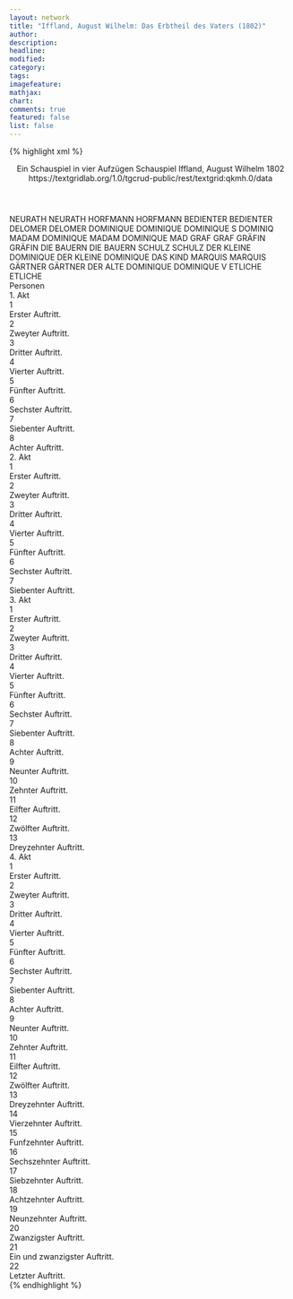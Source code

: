 ```yaml
---
layout: network
title: "Iffland, August Wilhelm: Das Erbtheil des Vaters (1802)"
author:
description:
headline:
modified:
category:
tags:
imagefeature: 
mathjax: 
chart: 
comments: true
featured: false
list: false
---
```

{% highlight xml %}
<?xml-model href="https://raw.githubusercontent.com/DLiNa/project/master/rules/lina.rnc"?><?xml-model href="https://raw.githubusercontent.com/DLiNa/project/master/rules/lina.sch"?>
<play xmlns="http://lina.digital">
  <header>
    <title>Das Erbtheil des Vaters</title>
    <subtitle>Ein Schauspiel in vier Aufzügen</subtitle>
    <genretitle>Schauspiel</genretitle>
    <author>Iffland, August Wilhelm</author>
    <date type="print">1802</date>
    <date type="premiere"/>
    <date type="written"/>
    <source>https://textgridlab.org/1.0/tgcrud-public/rest/textgrid:qkmh.0/data</source>
  </header>
  <personae>
    <character>
      <name>NEURATH</name>
      <alias xml:id="neurath">
        <name>NEURATH</name>
      </alias>
    </character>
    <character>
      <name>HORFMANN</name>
      <alias xml:id="horfmann">
        <name>HORFMANN</name>
      </alias>
    </character>
    <character>
      <name>BEDIENTER</name>
      <alias xml:id="bedienter">
        <name>BEDIENTER</name>
      </alias>
    </character>
    <character>
      <name>DELOMER</name>
      <alias xml:id="delomer">
        <name>DELOMER</name>
      </alias>
    </character>
    <character>
      <name>DOMINIQUE</name>
      <alias xml:id="dominique">
        <name>DOMINIQUE</name>
      </alias>
      <alias xml:id="dominique_s">
        <name>DOMINIQUE S</name>
      </alias>
      <alias xml:id="dominiq">
        <name>DOMINIQ</name>
      </alias>
    </character>
    <character>
      <name>MADAM DOMINIQUE</name>
      <alias xml:id="madam_dominique">
        <name>MADAM DOMINIQUE</name>
      </alias>
      <alias xml:id="mad">
        <name>MAD</name>
      </alias>
    </character>
    <character>
      <name>GRAF</name>
      <alias xml:id="graf">
        <name>GRAF</name>
      </alias>
    </character>
    <character>
      <name>GRÄFIN</name>
      <alias xml:id="gräfin">
        <name>GRÄFIN</name>
      </alias>
    </character>
    <character>
      <name>DIE BAUERN</name>
      <alias xml:id="die_bauern">
        <name>DIE BAUERN</name>
      </alias>
    </character>
    <character>
      <name>SCHULZ</name>
      <alias xml:id="schulz">
        <name>SCHULZ</name>
      </alias>
    </character>
    <character>
      <name>DER KLEINE DOMINIQUE</name>
      <alias xml:id="der_kleine_dominique">
        <name>DER KLEINE DOMINIQUE</name>
      </alias>
      <alias xml:id="das_kind">
        <name>DAS KIND</name>
      </alias>
    </character>
    <character>
      <name>MARQUIS</name>
      <alias xml:id="marquis">
        <name>MARQUIS</name>
      </alias>
    </character>
    <character>
      <name>GÄRTNER</name>
      <alias xml:id="gärtner">
        <name>GÄRTNER</name>
      </alias>
    </character>
    <character>
      <name>DER ALTE DOMINIQUE</name>
      <alias xml:id="dominique_v">
        <name>DOMINIQUE V</name>
      </alias>
    </character>
    <character>
      <name>ETLICHE</name>
      <alias xml:id="etliche">
        <name>ETLICHE</name>
      </alias>
    </character>
  </personae>
  <text>
    <div>
      <head>Personen</head>
    </div>
    <div>
      <head>1. Akt</head>
      <div>
        <head>1</head>
        <div>
          <head>Erster Auftritt.</head>
          <sp who="#neurath">
            <amount n="23" unit="speech_acts"/>
            <amount n="453" unit="words"/>
            <amount n="6" unit="lines"/>
            <amount n="2449" unit="chars"/>
          </sp>
          <sp who="#horfmann">
            <amount n="22" unit="speech_acts"/>
            <amount n="351" unit="words"/>
            <amount n="15" unit="lines"/>
            <amount n="1966" unit="chars"/>
          </sp>
        </div>
      </div>
      <div>
        <head>2</head>
        <div>
          <head>Zweyter Auftritt.</head>
          <sp who="#bedienter">
            <amount n="18" unit="speech_acts"/>
            <amount n="138" unit="words"/>
            <amount n="17" unit="lines"/>
            <amount n="763" unit="chars"/>
          </sp>
          <sp who="#neurath">
            <amount n="1" unit="speech_acts"/>
            <amount n="11" unit="words"/>
            <amount n="1" unit="lines"/>
            <amount n="57" unit="chars"/>
          </sp>
          <sp who="#horfmann">
            <amount n="18" unit="speech_acts"/>
            <amount n="313" unit="words"/>
            <amount n="13" unit="lines"/>
            <amount n="1691" unit="chars"/>
          </sp>
        </div>
      </div>
      <div>
        <head>3</head>
        <div>
          <head>Dritter Auftritt.</head>
          <sp who="#delomer">
            <amount n="17" unit="speech_acts"/>
            <amount n="237" unit="words"/>
            <amount n="14" unit="lines"/>
            <amount n="1227" unit="chars"/>
          </sp>
          <sp who="#horfmann">
            <amount n="16" unit="speech_acts"/>
            <amount n="177" unit="words"/>
            <amount n="13" unit="lines"/>
            <amount n="978" unit="chars"/>
          </sp>
        </div>
      </div>
      <div>
        <head>4</head>
        <div>
          <head>Vierter Auftritt.</head>
          <sp who="#dominique">
            <amount n="26" unit="speech_acts"/>
            <amount n="504" unit="words"/>
            <amount n="17" unit="lines"/>
            <amount n="2651" unit="chars"/>
          </sp>
          <sp who="#delomer">
            <amount n="26" unit="speech_acts"/>
            <amount n="453" unit="words"/>
            <amount n="18" unit="lines"/>
            <amount n="2472" unit="chars"/>
          </sp>
        </div>
      </div>
      <div>
        <head>5</head>
        <div>
          <head>Fünfter Auftritt.</head>
          <sp who="#madam_dominique">
            <amount n="2" unit="speech_acts"/>
            <amount n="41" unit="words"/>
            <amount n="228" unit="chars"/>
          </sp>
          <sp who="#dominique">
            <amount n="7" unit="speech_acts"/>
            <amount n="106" unit="words"/>
            <amount n="4" unit="lines"/>
            <amount n="553" unit="chars"/>
          </sp>
          <sp who="#delomer">
            <amount n="7" unit="speech_acts"/>
            <amount n="139" unit="words"/>
            <amount n="5" unit="lines"/>
            <amount n="726" unit="chars"/>
          </sp>
        </div>
      </div>
      <div>
        <head>6</head>
        <div>
          <head>Sechster Auftritt.</head>
          <sp who="#madam_dominique">
            <amount n="21" unit="speech_acts"/>
            <amount n="287" unit="words"/>
            <amount n="15" unit="lines"/>
            <amount n="1567" unit="chars"/>
          </sp>
          <sp who="#dominique">
            <amount n="22" unit="speech_acts"/>
            <amount n="309" unit="words"/>
            <amount n="17" unit="lines"/>
            <amount n="1705" unit="chars"/>
          </sp>
          <sp who="#horfmann">
            <amount n="1" unit="speech_acts"/>
          </sp>
        </div>
      </div>
      <div>
        <head>7</head>
        <div>
          <head>Siebenter Auftritt.</head>
          <sp who="#dominique">
            <amount n="11" unit="speech_acts"/>
            <amount n="121" unit="words"/>
            <amount n="8" unit="lines"/>
            <amount n="648" unit="chars"/>
          </sp>
          <sp who="#graf">
            <amount n="10" unit="speech_acts"/>
            <amount n="86" unit="words"/>
            <amount n="9" unit="lines"/>
            <amount n="467" unit="chars"/>
          </sp>
          <sp who="#gräfin">
            <amount n="21" unit="speech_acts"/>
            <amount n="416" unit="words"/>
            <amount n="13" unit="lines"/>
            <amount n="2367" unit="chars"/>
          </sp>
          <sp who="#madam_dominique">
            <amount n="4" unit="speech_acts"/>
            <amount n="54" unit="words"/>
            <amount n="2" unit="lines"/>
            <amount n="300" unit="chars"/>
          </sp>
          <sp who="#mad">
            <amount n="1" unit="speech_acts"/>
            <amount n="4" unit="words"/>
            <amount n="1" unit="lines"/>
            <amount n="33" unit="chars"/>
          </sp>
        </div>
      </div>
      <div>
        <head>8</head>
        <div>
          <head>Achter Auftritt.</head>
          <sp who="#delomer">
            <amount n="13" unit="speech_acts"/>
            <amount n="140" unit="words"/>
            <amount n="9" unit="lines"/>
            <amount n="782" unit="chars"/>
          </sp>
          <sp who="#graf">
            <amount n="11" unit="speech_acts"/>
            <amount n="133" unit="words"/>
            <amount n="10" unit="lines"/>
            <amount n="688" unit="chars"/>
          </sp>
          <sp who="#gräfin">
            <amount n="12" unit="speech_acts"/>
            <amount n="143" unit="words"/>
            <amount n="10" unit="lines"/>
            <amount n="781" unit="chars"/>
          </sp>
          <sp who="#dominique">
            <amount n="8" unit="speech_acts"/>
            <amount n="111" unit="words"/>
            <amount n="5" unit="lines"/>
            <amount n="568" unit="chars"/>
          </sp>
          <sp who="#neurath">
            <amount n="3" unit="speech_acts"/>
            <amount n="118" unit="words"/>
            <amount n="2" unit="lines"/>
            <amount n="732" unit="chars"/>
          </sp>
          <sp who="#horfmann">
            <amount n="6" unit="speech_acts"/>
            <amount n="66" unit="words"/>
            <amount n="5" unit="lines"/>
            <amount n="352" unit="chars"/>
          </sp>
          <sp who="#die_bauern">
            <amount n="2" unit="speech_acts"/>
            <amount n="1" unit="words"/>
            <amount n="1" unit="lines"/>
            <amount n="6" unit="chars"/>
          </sp>
          <sp who="#madam_dominique">
            <amount n="4" unit="speech_acts"/>
            <amount n="22" unit="words"/>
            <amount n="105" unit="chars"/>
          </sp>
          <sp who="#schulz">
            <amount n="3" unit="speech_acts"/>
            <amount n="44" unit="words"/>
            <amount n="1" unit="lines"/>
            <amount n="221" unit="chars"/>
          </sp>
          <sp who="#delomer #graf #gräfin #dominique #neurath #horfmann #die_bauern #madam_dominique #schulz #der_kleine_dominique">
            <amount n="1" unit="speech_acts"/>
            <amount n="1" unit="words"/>
            <amount n="1" unit="lines"/>
            <amount n="6" unit="chars"/>
          </sp>
          <sp who="#der_kleine_dominique">
            <amount n="1" unit="speech_acts"/>
            <amount n="12" unit="words"/>
            <amount n="1" unit="lines"/>
            <amount n="81" unit="chars"/>
          </sp>
        </div>
      </div>
    </div>
    <div>
      <head>2. Akt</head>
      <div>
        <head>1</head>
        <div>
          <head>Erster Auftritt.</head>
          <sp who="#bedienter">
            <amount n="24" unit="speech_acts"/>
            <amount n="221" unit="words"/>
            <amount n="23" unit="lines"/>
            <amount n="1158" unit="chars"/>
          </sp>
          <sp who="#neurath">
            <amount n="23" unit="speech_acts"/>
            <amount n="314" unit="words"/>
            <amount n="16" unit="lines"/>
            <amount n="1663" unit="chars"/>
          </sp>
        </div>
      </div>
      <div>
        <head>2</head>
        <div>
          <head>Zweyter Auftritt.</head>
          <sp who="#schulz">
            <amount n="13" unit="speech_acts"/>
            <amount n="301" unit="words"/>
            <amount n="7" unit="lines"/>
            <amount n="1574" unit="chars"/>
          </sp>
          <sp who="#dominique">
            <amount n="13" unit="speech_acts"/>
            <amount n="134" unit="words"/>
            <amount n="12" unit="lines"/>
            <amount n="625" unit="chars"/>
          </sp>
        </div>
      </div>
      <div>
        <head>3</head>
        <div>
          <head>Dritter Auftritt.</head>
          <sp who="#dominique">
            <amount n="25" unit="speech_acts"/>
            <amount n="646" unit="words"/>
            <amount n="9" unit="lines"/>
            <amount n="3313" unit="chars"/>
          </sp>
          <sp who="#marquis">
            <amount n="24" unit="speech_acts"/>
            <amount n="472" unit="words"/>
            <amount n="18" unit="lines"/>
            <amount n="2648" unit="chars"/>
          </sp>
        </div>
      </div>
      <div>
        <head>4</head>
        <div>
          <head>Vierter Auftritt.</head>
          <sp who="#horfmann">
            <amount n="11" unit="speech_acts"/>
            <amount n="283" unit="words"/>
            <amount n="4" unit="lines"/>
            <amount n="1501" unit="chars"/>
          </sp>
          <sp who="#marquis">
            <amount n="14" unit="speech_acts"/>
            <amount n="132" unit="words"/>
            <amount n="8" unit="lines"/>
            <amount n="696" unit="chars"/>
          </sp>
          <sp who="#dominique">
            <amount n="21" unit="speech_acts"/>
            <amount n="508" unit="words"/>
            <amount n="11" unit="lines"/>
            <amount n="2664" unit="chars"/>
          </sp>
        </div>
      </div>
      <div>
        <head>5</head>
        <div>
          <head>Fünfter Auftritt.</head>
          <sp who="#gärtner">
            <amount n="1" unit="speech_acts"/>
            <amount n="18" unit="words"/>
            <amount n="1" unit="lines"/>
            <amount n="89" unit="chars"/>
          </sp>
          <sp who="#dominique">
            <amount n="13" unit="speech_acts"/>
            <amount n="237" unit="words"/>
            <amount n="8" unit="lines"/>
            <amount n="1184" unit="chars"/>
          </sp>
          <sp who="#marquis">
            <amount n="13" unit="speech_acts"/>
            <amount n="69" unit="words"/>
            <amount n="11" unit="lines"/>
            <amount n="381" unit="chars"/>
          </sp>
        </div>
      </div>
      <div>
        <head>6</head>
        <div>
          <head>Sechster Auftritt.</head>
          <sp who="#dominique">
            <amount n="11" unit="speech_acts"/>
            <amount n="108" unit="words"/>
            <amount n="10" unit="lines"/>
            <amount n="580" unit="chars"/>
          </sp>
          <sp who="#madam_dominique">
            <amount n="10" unit="speech_acts"/>
            <amount n="127" unit="words"/>
            <amount n="8" unit="lines"/>
            <amount n="690" unit="chars"/>
          </sp>
        </div>
      </div>
      <div>
        <head>7</head>
        <div>
          <head>Siebenter Auftritt.</head>
          <sp who="#das_kind">
            <amount n="10" unit="speech_acts"/>
            <amount n="110" unit="words"/>
            <amount n="4" unit="lines"/>
            <amount n="555" unit="chars"/>
          </sp>
          <sp who="#madam_dominique">
            <amount n="6" unit="speech_acts"/>
            <amount n="44" unit="words"/>
            <amount n="1" unit="lines"/>
            <amount n="214" unit="chars"/>
          </sp>
          <sp who="#graf">
            <amount n="3" unit="speech_acts"/>
            <amount n="12" unit="words"/>
            <amount n="2" unit="lines"/>
            <amount n="63" unit="chars"/>
          </sp>
          <sp who="#delomer">
            <amount n="11" unit="speech_acts"/>
            <amount n="83" unit="words"/>
            <amount n="8" unit="lines"/>
            <amount n="433" unit="chars"/>
          </sp>
          <sp who="#dominique_s">
            <amount n="11" unit="speech_acts"/>
            <amount n="199" unit="words"/>
            <amount n="7" unit="lines"/>
            <amount n="1061" unit="chars"/>
          </sp>
          <sp who="#gräfin">
            <amount n="5" unit="speech_acts"/>
            <amount n="78" unit="words"/>
            <amount n="4" unit="lines"/>
            <amount n="425" unit="chars"/>
          </sp>
          <sp who="#dominique">
            <amount n="5" unit="speech_acts"/>
            <amount n="34" unit="words"/>
            <amount n="3" unit="lines"/>
            <amount n="182" unit="chars"/>
          </sp>
          <sp who="#dominique_v">
            <amount n="5" unit="speech_acts"/>
            <amount n="47" unit="words"/>
            <amount n="4" unit="lines"/>
            <amount n="262" unit="chars"/>
          </sp>
          <sp who="#graf #gräfin">
            <amount n="1" unit="speech_acts"/>
          </sp>
          <sp who="#etliche">
            <amount n="1" unit="speech_acts"/>
            <amount n="7" unit="words"/>
            <amount n="1" unit="lines"/>
            <amount n="33" unit="chars"/>
          </sp>
        </div>
      </div>
    </div>
    <div>
      <head>3. Akt</head>
      <div>
        <head>1</head>
        <div>
          <head>Erster Auftritt.</head>
          <sp who="#dominique_s">
            <amount n="14" unit="speech_acts"/>
            <amount n="155" unit="words"/>
            <amount n="13" unit="lines"/>
            <amount n="887" unit="chars"/>
          </sp>
          <sp who="#dominique_v">
            <amount n="19" unit="speech_acts"/>
            <amount n="601" unit="words"/>
            <amount n="11" unit="lines"/>
            <amount n="3211" unit="chars"/>
          </sp>
          <sp who="#madam_dominique">
            <amount n="9" unit="speech_acts"/>
            <amount n="135" unit="words"/>
            <amount n="5" unit="lines"/>
            <amount n="740" unit="chars"/>
          </sp>
          <sp who="#das_kind">
            <amount n="4" unit="speech_acts"/>
            <amount n="37" unit="words"/>
            <amount n="4" unit="lines"/>
            <amount n="194" unit="chars"/>
          </sp>
        </div>
      </div>
      <div>
        <head>2</head>
        <div>
          <head>Zweyter Auftritt.</head>
          <sp who="#delomer">
            <amount n="7" unit="speech_acts"/>
            <amount n="80" unit="words"/>
            <amount n="5" unit="lines"/>
            <amount n="472" unit="chars"/>
          </sp>
          <sp who="#dominique_v">
            <amount n="6" unit="speech_acts"/>
            <amount n="69" unit="words"/>
            <amount n="4" unit="lines"/>
            <amount n="411" unit="chars"/>
          </sp>
          <sp who="#dominique_s">
            <amount n="5" unit="speech_acts"/>
            <amount n="171" unit="words"/>
            <amount n="2" unit="lines"/>
            <amount n="882" unit="chars"/>
          </sp>
          <sp who="#mad">
            <amount n="1" unit="speech_acts"/>
            <amount n="5" unit="words"/>
            <amount n="1" unit="lines"/>
            <amount n="31" unit="chars"/>
          </sp>
        </div>
      </div>
      <div>
        <head>3</head>
        <div>
          <head>Dritter Auftritt.</head>
          <sp who="#dominique_v">
            <amount n="58" unit="speech_acts"/>
            <amount n="756" unit="words"/>
            <amount n="45" unit="lines"/>
            <amount n="4013" unit="chars"/>
          </sp>
          <sp who="#delomer">
            <amount n="57" unit="speech_acts"/>
            <amount n="755" unit="words"/>
            <amount n="46" unit="lines"/>
            <amount n="4138" unit="chars"/>
          </sp>
        </div>
      </div>
      <div>
        <head>4</head>
        <div>
          <head>Vierter Auftritt.</head>
          <sp who="#delomer">
            <amount n="9" unit="speech_acts"/>
            <amount n="26" unit="words"/>
            <amount n="9" unit="lines"/>
            <amount n="150" unit="chars"/>
          </sp>
          <sp who="#horfmann">
            <amount n="12" unit="speech_acts"/>
            <amount n="160" unit="words"/>
            <amount n="8" unit="lines"/>
            <amount n="877" unit="chars"/>
          </sp>
          <sp who="#dominique_v">
            <amount n="9" unit="speech_acts"/>
            <amount n="106" unit="words"/>
            <amount n="6" unit="lines"/>
            <amount n="553" unit="chars"/>
          </sp>
        </div>
      </div>
      <div>
        <head>5</head>
        <div>
          <head>Fünfter Auftritt.</head>
          <sp who="#dominique_v">
            <amount n="3" unit="speech_acts"/>
            <amount n="71" unit="words"/>
            <amount n="1" unit="lines"/>
            <amount n="396" unit="chars"/>
          </sp>
          <sp who="#delomer">
            <amount n="1" unit="speech_acts"/>
            <amount n="28" unit="words"/>
            <amount n="146" unit="chars"/>
          </sp>
          <sp who="#dominique_s">
            <amount n="1" unit="speech_acts"/>
            <amount n="3" unit="words"/>
            <amount n="1" unit="lines"/>
            <amount n="19" unit="chars"/>
          </sp>
          <sp who="#madam_dominique">
            <amount n="1" unit="speech_acts"/>
            <amount n="5" unit="words"/>
            <amount n="1" unit="lines"/>
            <amount n="26" unit="chars"/>
          </sp>
        </div>
      </div>
      <div>
        <head>6</head>
        <div>
          <head>Sechster Auftritt.</head>
          <sp who="#marquis">
            <amount n="12" unit="speech_acts"/>
            <amount n="77" unit="words"/>
            <amount n="10" unit="lines"/>
            <amount n="432" unit="chars"/>
          </sp>
          <sp who="#delomer">
            <amount n="8" unit="speech_acts"/>
            <amount n="66" unit="words"/>
            <amount n="4" unit="lines"/>
            <amount n="353" unit="chars"/>
          </sp>
          <sp who="#mad">
            <amount n="1" unit="speech_acts"/>
            <amount n="7" unit="words"/>
            <amount n="1" unit="lines"/>
            <amount n="50" unit="chars"/>
          </sp>
          <sp who="#dominique_v">
            <amount n="11" unit="speech_acts"/>
            <amount n="201" unit="words"/>
            <amount n="7" unit="lines"/>
            <amount n="1100" unit="chars"/>
          </sp>
          <sp who="#madam_dominique">
            <amount n="3" unit="speech_acts"/>
            <amount n="18" unit="words"/>
            <amount n="2" unit="lines"/>
            <amount n="84" unit="chars"/>
          </sp>
          <sp who="#dominique_s">
            <amount n="6" unit="speech_acts"/>
            <amount n="85" unit="words"/>
            <amount n="4" unit="lines"/>
            <amount n="490" unit="chars"/>
          </sp>
        </div>
      </div>
      <div>
        <head>7</head>
        <div>
          <head>Siebenter Auftritt.</head>
          <sp who="#graf">
            <amount n="8" unit="speech_acts"/>
            <amount n="91" unit="words"/>
            <amount n="7" unit="lines"/>
            <amount n="497" unit="chars"/>
          </sp>
          <sp who="#dominique_v">
            <amount n="7" unit="speech_acts"/>
            <amount n="83" unit="words"/>
            <amount n="7" unit="lines"/>
            <amount n="358" unit="chars"/>
          </sp>
          <sp who="#dominique">
            <amount n="1" unit="speech_acts"/>
            <amount n="7" unit="words"/>
            <amount n="1" unit="lines"/>
            <amount n="35" unit="chars"/>
          </sp>
        </div>
      </div>
      <div>
        <head>8</head>
        <div>
          <head>Achter Auftritt.</head>
          <sp who="#dominique_s">
            <amount n="1" unit="speech_acts"/>
            <amount n="19" unit="words"/>
            <amount n="104" unit="chars"/>
          </sp>
          <sp who="#graf">
            <amount n="13" unit="speech_acts"/>
            <amount n="110" unit="words"/>
            <amount n="12" unit="lines"/>
            <amount n="630" unit="chars"/>
          </sp>
          <sp who="#dominique_v">
            <amount n="13" unit="speech_acts"/>
            <amount n="79" unit="words"/>
            <amount n="13" unit="lines"/>
            <amount n="411" unit="chars"/>
          </sp>
        </div>
      </div>
      <div>
        <head>9</head>
        <div>
          <head>Neunter Auftritt.</head>
          <sp who="#gräfin">
            <amount n="11" unit="speech_acts"/>
            <amount n="92" unit="words"/>
            <amount n="9" unit="lines"/>
            <amount n="508" unit="chars"/>
          </sp>
          <sp who="#graf">
            <amount n="10" unit="speech_acts"/>
            <amount n="53" unit="words"/>
            <amount n="10" unit="lines"/>
            <amount n="303" unit="chars"/>
          </sp>
          <sp who="#dominique_v">
            <amount n="13" unit="speech_acts"/>
            <amount n="197" unit="words"/>
            <amount n="9" unit="lines"/>
            <amount n="1071" unit="chars"/>
          </sp>
        </div>
      </div>
      <div>
        <head>10</head>
        <div>
          <head>Zehnter Auftritt.</head>
          <sp who="#gräfin">
            <amount n="29" unit="speech_acts"/>
            <amount n="312" unit="words"/>
            <amount n="24" unit="lines"/>
            <amount n="1791" unit="chars"/>
          </sp>
          <sp who="#graf">
            <amount n="29" unit="speech_acts"/>
            <amount n="315" unit="words"/>
            <amount n="26" unit="lines"/>
            <amount n="1722" unit="chars"/>
          </sp>
        </div>
      </div>
      <div>
        <head>11</head>
        <div>
          <head>Eilfter Auftritt.</head>
          <sp who="#madam_dominique">
            <amount n="3" unit="speech_acts"/>
            <amount n="121" unit="words"/>
            <amount n="655" unit="chars"/>
          </sp>
          <sp who="#dominique">
            <amount n="3" unit="speech_acts"/>
            <amount n="94" unit="words"/>
            <amount n="2" unit="lines"/>
            <amount n="506" unit="chars"/>
          </sp>
        </div>
      </div>
      <div>
        <head>12</head>
        <div>
          <head>Zwölfter Auftritt.</head>
          <sp who="#dominique_v">
            <amount n="20" unit="speech_acts"/>
            <amount n="165" unit="words"/>
            <amount n="18" unit="lines"/>
            <amount n="910" unit="chars"/>
          </sp>
          <sp who="#dominique_s">
            <amount n="20" unit="speech_acts"/>
            <amount n="267" unit="words"/>
            <amount n="15" unit="lines"/>
            <amount n="1387" unit="chars"/>
          </sp>
        </div>
      </div>
      <div>
        <head>13</head>
        <div>
          <head>Dreyzehnter Auftritt.</head>
          <sp who="#delomer">
            <amount n="40" unit="speech_acts"/>
            <amount n="288" unit="words"/>
            <amount n="37" unit="lines"/>
            <amount n="1516" unit="chars"/>
          </sp>
          <sp who="#dominique">
            <amount n="40" unit="speech_acts"/>
            <amount n="422" unit="words"/>
            <amount n="33" unit="lines"/>
            <amount n="2315" unit="chars"/>
          </sp>
        </div>
      </div>
    </div>
    <div>
      <head>4. Akt</head>
      <div>
        <head>1</head>
        <div>
          <head>Erster Auftritt.</head>
          <sp who="#schulz">
            <amount n="5" unit="speech_acts"/>
            <amount n="79" unit="words"/>
            <amount n="3" unit="lines"/>
            <amount n="422" unit="chars"/>
          </sp>
          <sp who="#neurath">
            <amount n="4" unit="speech_acts"/>
            <amount n="39" unit="words"/>
            <amount n="3" unit="lines"/>
            <amount n="205" unit="chars"/>
          </sp>
        </div>
      </div>
      <div>
        <head>2</head>
        <div>
          <head>Zweyter Auftritt.</head>
          <sp who="#delomer">
            <amount n="14" unit="speech_acts"/>
            <amount n="91" unit="words"/>
            <amount n="12" unit="lines"/>
            <amount n="520" unit="chars"/>
          </sp>
          <sp who="#neurath">
            <amount n="7" unit="speech_acts"/>
            <amount n="105" unit="words"/>
            <amount n="5" unit="lines"/>
            <amount n="644" unit="chars"/>
          </sp>
          <sp who="#schulz">
            <amount n="4" unit="speech_acts"/>
            <amount n="49" unit="words"/>
            <amount n="3" unit="lines"/>
            <amount n="252" unit="chars"/>
          </sp>
          <sp who="#bedienter">
            <amount n="2" unit="speech_acts"/>
          </sp>
        </div>
      </div>
      <div>
        <head>3</head>
        <div>
          <head>Dritter Auftritt.</head>
          <sp who="#neurath">
            <amount n="1" unit="speech_acts"/>
            <amount n="19" unit="words"/>
            <amount n="112" unit="chars"/>
          </sp>
          <sp who="#delomer">
            <amount n="7" unit="speech_acts"/>
            <amount n="45" unit="words"/>
            <amount n="5" unit="lines"/>
            <amount n="241" unit="chars"/>
          </sp>
          <sp who="#horfmann">
            <amount n="7" unit="speech_acts"/>
            <amount n="50" unit="words"/>
            <amount n="6" unit="lines"/>
            <amount n="278" unit="chars"/>
          </sp>
        </div>
      </div>
      <div>
        <head>4</head>
        <div>
          <head>Vierter Auftritt.</head>
          <sp who="#bedienter">
            <amount n="3" unit="speech_acts"/>
            <amount n="18" unit="words"/>
            <amount n="2" unit="lines"/>
            <amount n="97" unit="chars"/>
          </sp>
          <sp who="#delomer">
            <amount n="9" unit="speech_acts"/>
            <amount n="115" unit="words"/>
            <amount n="8" unit="lines"/>
            <amount n="598" unit="chars"/>
          </sp>
          <sp who="#horfmann">
            <amount n="7" unit="speech_acts"/>
            <amount n="115" unit="words"/>
            <amount n="3" unit="lines"/>
            <amount n="634" unit="chars"/>
          </sp>
        </div>
      </div>
      <div>
        <head>5</head>
        <div>
          <head>Fünfter Auftritt.</head>
          <sp who="#graf">
            <amount n="22" unit="speech_acts"/>
            <amount n="355" unit="words"/>
            <amount n="12" unit="lines"/>
            <amount n="2084" unit="chars"/>
          </sp>
          <sp who="#delomer">
            <amount n="21" unit="speech_acts"/>
            <amount n="170" unit="words"/>
            <amount n="20" unit="lines"/>
            <amount n="938" unit="chars"/>
          </sp>
        </div>
      </div>
      <div>
        <head>6</head>
        <div>
          <head>Sechster Auftritt.</head>
          <sp who="#horfmann">
            <amount n="2" unit="speech_acts"/>
            <amount n="23" unit="words"/>
            <amount n="1" unit="lines"/>
            <amount n="121" unit="chars"/>
          </sp>
          <sp who="#delomer">
            <amount n="4" unit="speech_acts"/>
            <amount n="110" unit="words"/>
            <amount n="2" unit="lines"/>
            <amount n="580" unit="chars"/>
          </sp>
          <sp who="#graf">
            <amount n="3" unit="speech_acts"/>
            <amount n="139" unit="words"/>
            <amount n="858" unit="chars"/>
          </sp>
        </div>
      </div>
      <div>
        <head>7</head>
        <div>
          <head>Siebenter Auftritt.</head>
          <sp who="#madam_dominique">
            <amount n="13" unit="speech_acts"/>
            <amount n="126" unit="words"/>
            <amount n="12" unit="lines"/>
            <amount n="699" unit="chars"/>
          </sp>
          <sp who="#delomer">
            <amount n="13" unit="speech_acts"/>
            <amount n="139" unit="words"/>
            <amount n="11" unit="lines"/>
            <amount n="738" unit="chars"/>
          </sp>
          <sp who="#mad">
            <amount n="1" unit="speech_acts"/>
            <amount n="8" unit="words"/>
            <amount n="1" unit="lines"/>
            <amount n="39" unit="chars"/>
          </sp>
        </div>
      </div>
      <div>
        <head>8</head>
        <div>
          <head>Achter Auftritt.</head>
          <sp who="#delomer">
            <amount n="3" unit="speech_acts"/>
            <amount n="13" unit="words"/>
            <amount n="2" unit="lines"/>
            <amount n="68" unit="chars"/>
          </sp>
          <sp who="#madam_dominique">
            <amount n="4" unit="speech_acts"/>
            <amount n="69" unit="words"/>
            <amount n="3" unit="lines"/>
            <amount n="370" unit="chars"/>
          </sp>
          <sp who="#dominique_s">
            <amount n="3" unit="speech_acts"/>
            <amount n="12" unit="words"/>
            <amount n="3" unit="lines"/>
            <amount n="70" unit="chars"/>
          </sp>
        </div>
      </div>
      <div>
        <head>9</head>
        <div>
          <head>Neunter Auftritt.</head>
          <sp who="#dominique_s">
            <amount n="25" unit="speech_acts"/>
            <amount n="283" unit="words"/>
            <amount n="22" unit="lines"/>
            <amount n="1584" unit="chars"/>
          </sp>
          <sp who="#delomer">
            <amount n="25" unit="speech_acts"/>
            <amount n="360" unit="words"/>
            <amount n="19" unit="lines"/>
            <amount n="1947" unit="chars"/>
          </sp>
          <sp who="#dominiq">
            <amount n="1" unit="speech_acts"/>
            <amount n="7" unit="words"/>
            <amount n="1" unit="lines"/>
            <amount n="43" unit="chars"/>
          </sp>
        </div>
      </div>
      <div>
        <head>10</head>
        <div>
          <head>Zehnter Auftritt.</head>
          <sp who="#dominique_v">
            <amount n="27" unit="speech_acts"/>
            <amount n="519" unit="words"/>
            <amount n="20" unit="lines"/>
            <amount n="2715" unit="chars"/>
          </sp>
          <sp who="#dominique_s">
            <amount n="18" unit="speech_acts"/>
            <amount n="134" unit="words"/>
            <amount n="17" unit="lines"/>
            <amount n="725" unit="chars"/>
          </sp>
          <sp who="#marquis">
            <amount n="26" unit="speech_acts"/>
            <amount n="803" unit="words"/>
            <amount n="14" unit="lines"/>
            <amount n="4493" unit="chars"/>
          </sp>
          <sp who="#delomer">
            <amount n="24" unit="speech_acts"/>
            <amount n="173" unit="words"/>
            <amount n="20" unit="lines"/>
            <amount n="880" unit="chars"/>
          </sp>
          <sp who="#dominique">
            <amount n="1" unit="speech_acts"/>
            <amount n="27" unit="words"/>
            <amount n="165" unit="chars"/>
          </sp>
        </div>
      </div>
      <div>
        <head>11</head>
        <div>
          <head>Eilfter Auftritt.</head>
          <sp who="#dominique_v">
            <amount n="16" unit="speech_acts"/>
            <amount n="389" unit="words"/>
            <amount n="11" unit="lines"/>
            <amount n="2042" unit="chars"/>
          </sp>
          <sp who="#delomer">
            <amount n="15" unit="speech_acts"/>
            <amount n="133" unit="words"/>
            <amount n="14" unit="lines"/>
            <amount n="712" unit="chars"/>
          </sp>
        </div>
      </div>
      <div>
        <head>12</head>
        <div>
          <head>Zwölfter Auftritt.</head>
          <sp who="#delomer">
            <amount n="2" unit="speech_acts"/>
            <amount n="22" unit="words"/>
            <amount n="2" unit="lines"/>
            <amount n="118" unit="chars"/>
          </sp>
          <sp who="#dominique_v">
            <amount n="4" unit="speech_acts"/>
            <amount n="101" unit="words"/>
            <amount n="2" unit="lines"/>
            <amount n="531" unit="chars"/>
          </sp>
          <sp who="#dominique_s">
            <amount n="5" unit="speech_acts"/>
            <amount n="105" unit="words"/>
            <amount n="4" unit="lines"/>
            <amount n="569" unit="chars"/>
          </sp>
        </div>
      </div>
      <div>
        <head>13</head>
        <div>
          <head>Dreyzehnter Auftritt.</head>
          <sp who="#madam_dominique">
            <amount n="4" unit="speech_acts"/>
            <amount n="34" unit="words"/>
            <amount n="3" unit="lines"/>
            <amount n="188" unit="chars"/>
          </sp>
          <sp who="#delomer">
            <amount n="5" unit="speech_acts"/>
            <amount n="84" unit="words"/>
            <amount n="3" unit="lines"/>
            <amount n="456" unit="chars"/>
          </sp>
          <sp who="#dominique_v">
            <amount n="5" unit="speech_acts"/>
            <amount n="39" unit="words"/>
            <amount n="5" unit="lines"/>
            <amount n="226" unit="chars"/>
          </sp>
          <sp who="#dominique_s">
            <amount n="5" unit="speech_acts"/>
            <amount n="52" unit="words"/>
            <amount n="5" unit="lines"/>
            <amount n="256" unit="chars"/>
          </sp>
        </div>
      </div>
      <div>
        <head>14</head>
        <div>
          <head>Vierzehnter Auftritt.</head>
          <sp who="#das_kind">
            <amount n="2" unit="speech_acts"/>
            <amount n="25" unit="words"/>
            <amount n="2" unit="lines"/>
            <amount n="135" unit="chars"/>
          </sp>
          <sp who="#dominique_s">
            <amount n="2" unit="speech_acts"/>
            <amount n="11" unit="words"/>
            <amount n="2" unit="lines"/>
            <amount n="56" unit="chars"/>
          </sp>
          <sp who="#dominique_v">
            <amount n="1" unit="speech_acts"/>
            <amount n="11" unit="words"/>
            <amount n="1" unit="lines"/>
            <amount n="56" unit="chars"/>
          </sp>
        </div>
      </div>
      <div>
        <head>15</head>
        <div>
          <head>Funfzehnter Auftritt.</head>
          <sp who="#delomer">
            <amount n="9" unit="speech_acts"/>
            <amount n="53" unit="words"/>
            <amount n="7" unit="lines"/>
            <amount n="277" unit="chars"/>
          </sp>
          <sp who="#dominique_v">
            <amount n="9" unit="speech_acts"/>
            <amount n="363" unit="words"/>
            <amount n="3" unit="lines"/>
            <amount n="1919" unit="chars"/>
          </sp>
          <sp who="#das_kind">
            <amount n="6" unit="speech_acts"/>
            <amount n="58" unit="words"/>
            <amount n="4" unit="lines"/>
            <amount n="328" unit="chars"/>
          </sp>
        </div>
      </div>
      <div>
        <head>16</head>
        <div>
          <head>Sechszehnter Auftritt.</head>
          <sp who="#gräfin">
            <amount n="10" unit="speech_acts"/>
            <amount n="180" unit="words"/>
            <amount n="8" unit="lines"/>
            <amount n="1018" unit="chars"/>
          </sp>
          <sp who="#dominique_v">
            <amount n="9" unit="speech_acts"/>
            <amount n="116" unit="words"/>
            <amount n="6" unit="lines"/>
            <amount n="653" unit="chars"/>
          </sp>
          <sp who="#delomer">
            <amount n="5" unit="speech_acts"/>
            <amount n="96" unit="words"/>
            <amount n="2" unit="lines"/>
            <amount n="533" unit="chars"/>
          </sp>
        </div>
      </div>
      <div>
        <head>17</head>
        <div>
          <head>Siebzehnter Auftritt.</head>
          <sp who="#delomer">
            <amount n="4" unit="speech_acts"/>
            <amount n="31" unit="words"/>
            <amount n="4" unit="lines"/>
            <amount n="187" unit="chars"/>
          </sp>
          <sp who="#dominique_s">
            <amount n="1" unit="speech_acts"/>
            <amount n="5" unit="words"/>
            <amount n="1" unit="lines"/>
            <amount n="32" unit="chars"/>
          </sp>
          <sp who="#dominique_v">
            <amount n="4" unit="speech_acts"/>
            <amount n="49" unit="words"/>
            <amount n="3" unit="lines"/>
            <amount n="224" unit="chars"/>
          </sp>
        </div>
      </div>
      <div>
        <head>18</head>
        <div>
          <head>Achtzehnter Auftritt.</head>
          <sp who="#delomer">
            <amount n="22" unit="speech_acts"/>
            <amount n="365" unit="words"/>
            <amount n="12" unit="lines"/>
            <amount n="1928" unit="chars"/>
          </sp>
          <sp who="#dominique_s">
            <amount n="24" unit="speech_acts"/>
            <amount n="361" unit="words"/>
            <amount n="18" unit="lines"/>
            <amount n="1994" unit="chars"/>
          </sp>
          <sp who="#bedienter">
            <amount n="2" unit="speech_acts"/>
          </sp>
        </div>
      </div>
      <div>
        <head>19</head>
        <div>
          <head>Neunzehnter Auftritt.</head>
          <sp who="#dominique_s">
            <amount n="3" unit="speech_acts"/>
            <amount n="81" unit="words"/>
            <amount n="1" unit="lines"/>
            <amount n="421" unit="chars"/>
          </sp>
          <sp who="#dominique_v">
            <amount n="3" unit="speech_acts"/>
            <amount n="13" unit="words"/>
            <amount n="3" unit="lines"/>
            <amount n="53" unit="chars"/>
          </sp>
          <sp who="#mad">
            <amount n="1" unit="speech_acts"/>
            <amount n="5" unit="words"/>
            <amount n="1" unit="lines"/>
            <amount n="31" unit="chars"/>
          </sp>
          <sp who="#delomer">
            <amount n="1" unit="speech_acts"/>
            <amount n="7" unit="words"/>
            <amount n="1" unit="lines"/>
            <amount n="32" unit="chars"/>
          </sp>
        </div>
      </div>
      <div>
        <head>20</head>
        <div>
          <head>Zwanzigster Auftritt.</head>
          <sp who="#dominique_v">
            <amount n="4" unit="speech_acts"/>
            <amount n="150" unit="words"/>
            <amount n="1" unit="lines"/>
            <amount n="812" unit="chars"/>
          </sp>
          <sp who="#delomer">
            <amount n="2" unit="speech_acts"/>
            <amount n="55" unit="words"/>
            <amount n="1" unit="lines"/>
            <amount n="303" unit="chars"/>
          </sp>
          <sp who="#madam_dominique">
            <amount n="3" unit="speech_acts"/>
            <amount n="16" unit="words"/>
            <amount n="3" unit="lines"/>
            <amount n="97" unit="chars"/>
          </sp>
        </div>
      </div>
      <div>
        <head>21</head>
        <div>
          <head>Ein und zwanzigster Auftritt.</head>
          <sp who="#horfmann">
            <amount n="3" unit="speech_acts"/>
            <amount n="37" unit="words"/>
            <amount n="3" unit="lines"/>
            <amount n="216" unit="chars"/>
          </sp>
          <sp who="#das_kind">
            <amount n="1" unit="speech_acts"/>
            <amount n="6" unit="words"/>
            <amount n="1" unit="lines"/>
            <amount n="43" unit="chars"/>
          </sp>
          <sp who="#delomer">
            <amount n="1" unit="speech_acts"/>
            <amount n="6" unit="words"/>
            <amount n="1" unit="lines"/>
            <amount n="25" unit="chars"/>
          </sp>
          <sp who="#dominique_v">
            <amount n="3" unit="speech_acts"/>
            <amount n="104" unit="words"/>
            <amount n="1" unit="lines"/>
            <amount n="579" unit="chars"/>
          </sp>
        </div>
      </div>
      <div>
        <head>22</head>
        <div>
          <head>Letzter Auftritt.</head>
          <sp who="#marquis">
            <amount n="4" unit="speech_acts"/>
            <amount n="113" unit="words"/>
            <amount n="3" unit="lines"/>
            <amount n="655" unit="chars"/>
          </sp>
          <sp who="#delomer">
            <amount n="2" unit="speech_acts"/>
            <amount n="12" unit="words"/>
            <amount n="2" unit="lines"/>
            <amount n="66" unit="chars"/>
          </sp>
          <sp who="#dominique_v">
            <amount n="3" unit="speech_acts"/>
            <amount n="137" unit="words"/>
            <amount n="2" unit="lines"/>
            <amount n="729" unit="chars"/>
          </sp>
          <sp who="#dominique_s">
            <amount n="1" unit="speech_acts"/>
            <amount n="14" unit="words"/>
            <amount n="1" unit="lines"/>
            <amount n="76" unit="chars"/>
          </sp>
        </div>
      </div>
    </div>
  </text>
</play>
{% endhighlight %}